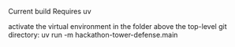 Current build
Requires uv

activate the virtual environment
in the folder above the top-level git directory:
	uv run -m hackathon-tower-defense.main